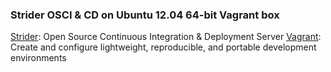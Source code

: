 ### Strider OSCI & CD on Ubuntu 12.04 64-bit Vagrant box

[Strider](http://stridercd.com): Open Source Continuous Integration & Deployment Server
[Vagrant](http://www.vagrantup.com): Create and configure lightweight, reproducible, and portable development environments
